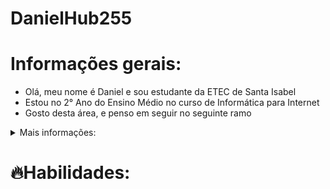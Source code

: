 # DanielHub255

# Informações gerais:
<ul>
  <li>Olá, meu nome é Daniel e sou estudante da ETEC de Santa Isabel</li>
  <li>Estou no 2° Ano do Ensino Médio no curso de Informática para Internet</li>
  <li>Gosto desta área, e penso em seguir no seguinte ramo</li>
</ul>

<details>
  <summary>Mais informações:</summary>

  <p>Meu nome é Daniel Silva de Oliveira, tenho 16 anos e sou um estudante da ETEC (Escola Técnica) de Santa Isabel. Estou no 2° Ano do curso de Informática para Internet.</p>

  <p>Como o curso é Informática para Internet, estamos aprendendo diferentes campos da área. Até o momento, estamos aprendendo HTML, CSS, JavaScript, PHP, React-Native, SQL, Docker.   Também tivemos C++ e aulas de CorelDraw e Gimp.</p>
</details>

# 🔥Habilidades:
